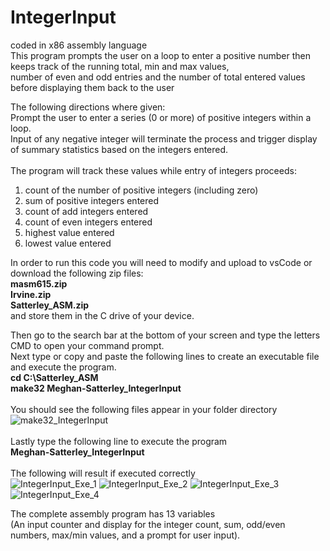 # IntegerInput
coded in x86 assembly language <br>
This program prompts the user on a loop to enter a positive number then keeps track of the running total, min and max values, <br> number of even and odd entries and the number of total entered values before displaying them back to the user <br>

The following directions where given: <br>
Prompt the user to enter a series (0 or more) of positive integers within a loop. <br>
Input of any negative integer will terminate the process and trigger display of summary statistics based on the integers entered. <br> <br>
The program will track these values while entry of integers proceeds: <br>
1) count of the number of positive integers (including zero)
2) sum of positive integers entered
3) count of add integers entered
4) count of even integers entered
5) highest value entered
6) lowest value entered <br>

In order to run this code you will need to modify and upload to vsCode or download the following zip files: <br>
<b> masm615.zip</b> <br>
<b> Irvine.zip</b> <br>
<b> Satterley_ASM.zip</b> <br>
and store them in the C drive of your device. <br> 

Then go to the search bar at the bottom of your screen and type the letters CMD to open your command prompt. <br>
Next type or copy and paste the following lines to create an executable file and execute the program. <br> 
<b> cd C:\Satterley_ASM </b> <br>
<b> make32 Meghan-Satterley_IntegerInput </b> <br> <br>
You should see the following files appear in your folder directory <br> 
![make32_IntegerInput](https://user-images.githubusercontent.com/114275745/233791486-e4e940c5-d3ab-41d7-a218-25a33bcfc252.png)
<br> <br> Lastly type the following line to execute the program <br>
<b> Meghan-Satterley_IntegerInput </b> <br> <br>
The following will result if executed correctly <br>
![IntegerInput_Exe_1](https://user-images.githubusercontent.com/114275745/233791506-0c318873-ad98-47a8-9c99-6748746b5286.png)
![IntegerInput_Exe_2](https://user-images.githubusercontent.com/114275745/233791512-7c3afe82-7095-4a46-ad5d-bf79a2c8216f.png)
![IntegerInput_Exe_3](https://user-images.githubusercontent.com/114275745/233791520-b2c7b272-a9e9-4e12-894e-edde2d196864.png)
![IntegerInput_Exe_4](https://user-images.githubusercontent.com/114275745/233791525-5fd7420d-7bf4-4138-a369-c1b1c3a126e7.png) <br>

The complete assembly program has 13 variables <br>
(An input counter and display for the integer count, sum, odd/even numbers, max/min values, and a prompt for user input). 
